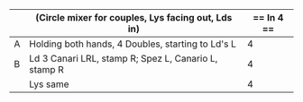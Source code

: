 ||(Circle mixer for couples, Lys facing out, Lds in) | == In 4 == |
|-----|----|-----|
|A| Holding both hands, 4 Doubles, starting to Ld's L |4|
|B| Ld 3 Canari LRL, stamp R; Spez L, Canario L, stamp R |4|
||Lys same | 4|
